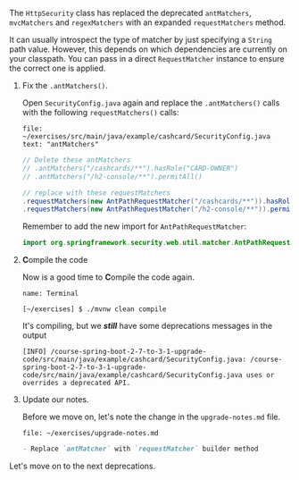 The `HttpSecurity` class has replaced the deprecated `antMatchers`, `mvcMatchers` and `regexMatchers` with an expanded `requestMatchers` method.

It can usually introspect the type of matcher by just specifying a `String` path value. However, this depends on which dependencies are currently on your classpath. You can pass in a direct `RequestMatcher` instance to ensure the correct one is applied.

1. Fix the `.antMatchers()`.

   Open `SecurityConfig.java` again and replace the `.antMatchers()` calls with the following `requestMatchers()` calls:

   ```editor:select-matching-text
   file: ~/exercises/src/main/java/example/cashcard/SecurityConfig.java
   text: "antMatchers"
   ```

   ```java
   // Delete these antMatchers
   // .antMatchers("/cashcards/**").hasRole("CARD-OWNER")
   // .antMatchers("/h2-console/**").permitAll()

   // replace with these requestMatchers
   .requestMatchers(new AntPathRequestMatcher("/cashcards/**")).hasRole("CARD-OWNER")
   .requestMatchers(new AntPathRequestMatcher("/h2-console/**")).permitAll()
   ```

   Remember to add the new import for `AntPathRequestMatcher`:

   ```java
   import org.springframework.security.web.util.matcher.AntPathRequestMatcher;
   ```

1. **C**ompile the code

   Now is a good time to **C**ompile the code again.

   ```dashboard:open-dashboard
   name: Terminal
   ```

   ```shell
   [~/exercises] $ ./mvnw clean compile
   ```

   It's compiling, but we **_still_** have some deprecations messages in the output

   ```shell
   [INFO] /course-spring-boot-2-7-to-3-1-upgrade-code/src/main/java/example/cashcard/SecurityConfig.java: /course-spring-boot-2-7-to-3-1-upgrade-code/src/main/java/example/cashcard/SecurityConfig.java uses or overrides a deprecated API.
   ```

1. Update our notes.

   Before we move on, let's note the change in the `upgrade-notes.md` file.

   ```editor:open-file
   file: ~/exercises/upgrade-notes.md
   ```

   ```markdown
   - Replace `antMatcher` with `requestMatcher` builder method
   ```

Let's move on to the next deprecations.
